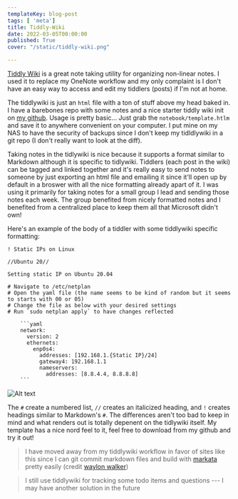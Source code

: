 ```yaml
---
templateKey: blog-post
tags: [ 'meta']
title: Tiddly-Wiki
date: 2022-03-05T00:00:00
published: True
cover: "/static/tiddly-wiki.png"

---
```


[Tiddly Wiki](https://tiddlywiki.com/) is a great note taking utility for organizing non-linear notes.
I used it to replace my OneNote workflow and my only complaint is I don't have an easy way to access and edit my tiddlers (posts) if I'm not at home.

The tiddlywiki is just an `html` file with a ton of stuff above my head baked in. 
I have a barebones repo with some notes and a nice starter tiddly wiki init on [my github](https://github.com/nicpayne713/tiddlywiki-tutorial).
Usage is pretty basic... Just grab the `notebook/template.htlm` and save it to anywhere convenient on your computer.
I put mine on my NAS to have the security of backups since I don't keep my tidldlywiki in a git repo (I don't really want to look at the diff).

Taking notes in the tidlywiki is nice because it supports a format similar to Markdown although it is specific to tidlywiki. 
Tiddlers (each post in the wiki) can be tagged and linked together and it's really easy to send notes to someone by just exporting an html file and emailing it since it'll open up by default in a broswer with all the nice formatting already apart of it.
I was using it primarily for taking notes for a small group I lead and sending those notes each week.
The group benefited from nicely formatted notes and I benefited from a centralized place to keep them all that Microsoft didn't own!

Here's an example of the body of a tiddler with some tiddlywiki specific formatting:

```
! Static IPs on Linux

//Ubuntu 20//

Setting static IP on Ubuntu 20.04

# Navigate to /etc/netplan
# Open the yaml file (the name seems to be kind of random but it seems to starts with 00 or 05)
# Change the file as below with your desired settings
# Run `sudo netplan apply` to have changes reflected

    ```yaml
    network:
      version: 2
      ethernets:
        enp0s4:
          addresses: [192.168.1.{Static IP}/24]
          gateway4: 192.168.1.1
          nameservers:
            addresses: [8.8.4.4, 8.8.8.8]
    ```

```


![Alt text](/images/tiddlywiki-example.png "A Tiddler")

The `#` create a numbered list, `//` creates an italicized heading, and `!` creates headings similar to Markdown's `#`. The differences aren't too bad to keep in mind and what renders out is totally depenent on the tidlywiki itself. 
My template has a nice nord feel to it, feel free to download from my github and try it out!

> I have moved away from my tiddlywiki workflow in favor of sites like this since I can git commit markdown files and build with [markata](https://markata.dev/) pretty easily (credit [waylon walker](www.waylonwalker.com))

> I still use tiddlywiki for tracking some todo items and questions --- I may have another solution in the future
